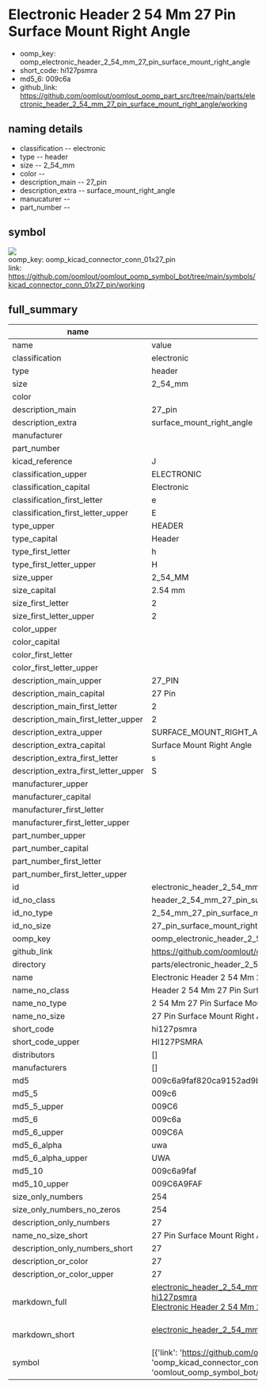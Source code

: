 # Electronic Header 2 54 Mm 27 Pin Surface Mount Right Angle

  
* oomp_key: oomp_electronic_header_2_54_mm_27_pin_surface_mount_right_angle 
* short_code: hi127psmra
* md5_6: 009c6a  
* github_link: https://github.com/oomlout/oomlout_oomp_part_src/tree/main/parts/electronic_header_2_54_mm_27_pin_surface_mount_right_angle/working  
## naming details
* classification -- electronic
* type -- header
* size -- 2_54_mm
* color -- 
* description_main -- 27_pin
* description_extra -- surface_mount_right_angle
* manucaturer -- 
* part_number -- 



## symbol

![](symbol/{index}}/working/working_600.png)  
oomp_key: oomp_kicad_connector_conn_01x27_pin  
link: https://github.com/oomlout/oomlout_oomp_symbol_bot/tree/main/symbols/kicad_connector_conn_01x27_pin/working  


## full_summary
| name | value | 
| --- | --- | 
| name | value | 
| classification | electronic | 
| type | header | 
| size | 2_54_mm | 
| color |  | 
| description_main | 27_pin | 
| description_extra | surface_mount_right_angle | 
| manufacturer |  | 
| part_number |  | 
| kicad_reference | J | 
| classification_upper | ELECTRONIC | 
| classification_capital | Electronic | 
| classification_first_letter | e | 
| classification_first_letter_upper | E | 
| type_upper | HEADER | 
| type_capital | Header | 
| type_first_letter | h | 
| type_first_letter_upper | H | 
| size_upper | 2_54_MM | 
| size_capital | 2.54 mm | 
| size_first_letter | 2 | 
| size_first_letter_upper | 2 | 
| color_upper |  | 
| color_capital |  | 
| color_first_letter |  | 
| color_first_letter_upper |  | 
| description_main_upper | 27_PIN | 
| description_main_capital | 27 Pin | 
| description_main_first_letter | 2 | 
| description_main_first_letter_upper | 2 | 
| description_extra_upper | SURFACE_MOUNT_RIGHT_ANGLE | 
| description_extra_capital | Surface Mount Right Angle | 
| description_extra_first_letter | s | 
| description_extra_first_letter_upper | S | 
| manufacturer_upper |  | 
| manufacturer_capital |  | 
| manufacturer_first_letter |  | 
| manufacturer_first_letter_upper |  | 
| part_number_upper |  | 
| part_number_capital |  | 
| part_number_first_letter |  | 
| part_number_first_letter_upper |  | 
| id | electronic_header_2_54_mm_27_pin_surface_mount_right_angle | 
| id_no_class | header_2_54_mm_27_pin_surface_mount_right_angle | 
| id_no_type | 2_54_mm_27_pin_surface_mount_right_angle | 
| id_no_size | 27_pin_surface_mount_right_angle | 
| oomp_key | oomp_electronic_header_2_54_mm_27_pin_surface_mount_right_angle | 
| github_link | https://github.com/oomlout/oomlout_oomp_part_src/tree/main/parts/electronic_header_2_54_mm_27_pin_surface_mount_right_angle/working | 
| directory | parts/electronic_header_2_54_mm_27_pin_surface_mount_right_angle | 
| name | Electronic Header 2 54 Mm 27 Pin Surface Mount Right Angle | 
| name_no_class | Header 2 54 Mm 27 Pin Surface Mount Right Angle | 
| name_no_type | 2 54 Mm 27 Pin Surface Mount Right Angle | 
| name_no_size | 27 Pin Surface Mount Right Angle | 
| short_code | hi127psmra | 
| short_code_upper | HI127PSMRA | 
| distributors | [] | 
| manufacturers | [] | 
| md5 | 009c6a9faf820ca9152ad9bd81a97628 | 
| md5_5 | 009c6 | 
| md5_5_upper | 009C6 | 
| md5_6 | 009c6a | 
| md5_6_upper | 009C6A | 
| md5_6_alpha | uwa | 
| md5_6_alpha_upper | UWA | 
| md5_10 | 009c6a9faf | 
| md5_10_upper | 009C6A9FAF | 
| size_only_numbers | 254 | 
| size_only_numbers_no_zeros | 254 | 
| description_only_numbers | 27 | 
| name_no_size_short | 27 Pin Surface Mount Right Angle | 
| description_only_numbers_short | 27 | 
| description_or_color | 27 | 
| description_or_color_upper | 27 | 
| markdown_full | [electronic_header_2_54_mm_27_pin_surface_mount_right_angle](https://github.com/oomlout/oomlout_oomp_part_src/tree/main/parts/electronic_header_2_54_mm_27_pin_surface_mount_right_angle/working)<br>[hi127psmra](https://github.com/oomlout/oomlout_oomp_part_src/tree/main/parts/electronic_header_2_54_mm_27_pin_surface_mount_right_angle/working)<br>[Electronic Header 2 54 Mm 27 Pin Surface Mount Right Angle](https://github.com/oomlout/oomlout_oomp_part_src/tree/main/parts/electronic_header_2_54_mm_27_pin_surface_mount_right_angle/working)<br><br> | 
| markdown_short | [electronic_header_2_54_mm_27_pin_surface_mount_right_angle](https://github.com/oomlout/oomlout_oomp_part_src/tree/main/parts/electronic_header_2_54_mm_27_pin_surface_mount_right_angle/working)<br><br> | 
| symbol | [{'link': 'https://github.com/oomlout/oomlout_oomp_symbol_bot/tree/main/symbols/kicad_connector_conn_01x27_pin', 'oomp_key': 'oomp_kicad_connector_conn_01x27_pin', 'directory': 'oomlout_oomp_symbol_bot/symbols/kicad_connector_conn_01x27_pin//working/working.kicad_sym', 'index': 0}] | 
